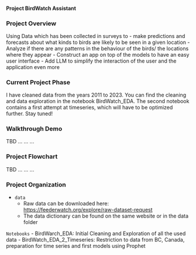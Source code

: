 #### Project BirdWatch Assistant



### Project Overview  
Using Data which has been collected in surveys to
        - make predictions and forecasts about what kinds to birds are likely to be seen in a given location
        - Analyze if there are any patterns in the behaviour of the birds/ the locations where they appear
        - Construct an app on top of the models to have an easy user interface
        - Add LLM to simplify the interaction of the user and the application even more


### Current Project Phase
I have cleaned data from the years 2011 to 2023. You can find the cleaning and data exploration in the notebook BirdWatch_EDA. The second notebook contains a first attempt at timeseries, which will have to be optimized further.
Stay tuned!


### Walkthrough Demo
TBD
...
...
...

### Project Flowchart
TBD
...
...
...

### Project Organization

* `data` 
    - Raw data can be downloaded here: https://feederwatch.org/explore/raw-dataset-request
    - The data dictionary can be found on the same website or in the data folder 

`Notebooks` 
    - BirdWarch_EDA: Initial Cleaning and Exploration of all the used data
    - BirdWatch_EDA_2_Timeseries: Restriction to data from BC, Canada, preparation for time series and first models using Prophet
